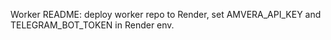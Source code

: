 Worker README: deploy worker repo to Render, set AMVERA_API_KEY and TELEGRAM_BOT_TOKEN in Render env.
